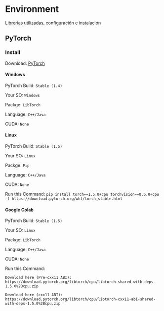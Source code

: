 # Environment
Librerías utilizadas, configuración e instalación


## PyTorch
### Install
Download: [PyTorch](https://pytorch.org/get-started/locally/)

#### Windows
PyTorch Build: ```Stable (1.4)```

Your SO: ```Windows```

Packge: ```LibTorch```

Language: ```C++/Java```

CUDA: ```None```

#### Linux
PyTorch Build: ```Stable (1.5)```

Your SO: ```Linux```

Packge: ```Pip```

Language: ```C++/Java```

CUDA: ```None```

Run this Command: ```pip install torch==1.5.0+cpu torchvision==0.6.0+cpu -f https://download.pytorch.org/whl/torch_stable.html```


#### Google Colab
PyTorch Build: ```Stable (1.5)```

Your SO: ```Linux```

Packge: ```LibTorch```

Language: ```C++/Java```

CUDA: ```None```

Run this Command:
```
Download here (Pre-cxx11 ABI):
https://download.pytorch.org/libtorch/cpu/libtorch-shared-with-deps-1.5.0%2Bcpu.zip

Download here (cxx11 ABI):
https://download.pytorch.org/libtorch/cpu/libtorch-cxx11-abi-shared-with-deps-1.5.0%2Bcpu.zip
```

